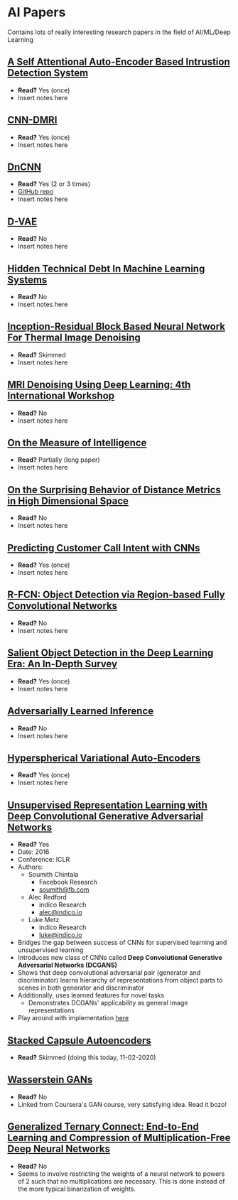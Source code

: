 # AI Papers
Contains lots of really interesting research papers in the field of AI/ML/Deep Learning

## [A Self Attentional Auto-Encoder Based Intrustion Detection System](https://www.researchgate.net/publication/342873179_A_Self-Attentional_Auto_Encoder_based_Intrusion_Detection_System)
- **Read?** Yes (once)
- Insert notes here

## [CNN-DMRI](https://www.sciencedirect.com/science/article/abs/pii/S0167865520301203)
- **Read?** Yes (once)
- Insert notes here

## [DnCNN](https://arxiv.org/abs/1608.03981)
- **Read?** Yes (2 or 3 times)
- [GitHub repo](https://github.com/cszn/DnCNN)
- Insert notes here

## [D-VAE](https://arxiv.org/abs/1904.11088)
- **Read?** No
- Insert notes here

## [Hidden Technical Debt In Machine Learning Systems](https://papers.nips.cc/paper/5656-hidden-technical-debt-in-machine-learning-systems.pdf)
- **Read?** No
- Insert notes here

## [Inception-Residual Block Based Neural Network For Thermal Image Denoising](https://arxiv.org/abs/1810.13169)
- **Read?** Skimmed
- Insert notes here

## [MRI Denoising Using Deep Learning: 4th International Workshop](https://www.researchgate.net/publication/327647791_MRI_Denoising_Using_Deep_Learning_4th_International_Workshop_Patch-MI_2018_Held_in_Conjunction_with_MICCAI_2018_Granada_Spain_September_20_2018_Proceedings)
- **Read?** No
- Insert notes here

## [On the Measure of Intelligence](https://arxiv.org/abs/1911.01547)
- **Read?** Partially (long paper)
- Insert notes here

## [On the Surprising Behavior of Distance Metrics in High Dimensional Space](https://bib.dbvis.de/uploadedFiles/155.pdf)
- **Read?** No
- Insert notes here

## [Predicting Customer Call Intent with CNNs](https://arxiv.org/abs/1907.03715)
- **Read?** Yes (once)
- Insert notes here

## [R-FCN: Object Detection via Region-based Fully Convolutional Networks](https://arxiv.org/abs/1605.06409)
- **Read?** No
- Insert notes here

## [Salient Object Detection in the Deep Learning Era: An In-Depth Survey](https://arxiv.org/abs/1904.09146)
- **Read?** Yes (once)
- Insert notes here

## [Adversarially Learned Inference](https://arxiv.org/pdf/1606.00704.pdf)
- **Read?** No
- Insert notes here

## [Hyperspherical Variational Auto-Encoders](https://www.researchgate.net/publication/324182043_Hyperspherical_Variational_Auto-Encoders)
- **Read?** Yes (once)
- Insert notes here

## [Unsupervised Representation Learning with Deep Convolutional Generative Adversarial Networks](https://arxiv.org/pdf/1511.06434v1.pdf)
- **Read?** Yes
- Date: 2016
- Conference: ICLR
- Authors:
	- Soumith Chintala 
		- Facebook Research
		- soumith@fb.com
	- Alec Redford
		- indico Research
		- alec@indico.io
	- Luke Metz
		- indico Research
		- luke@indico.io
- Bridges the gap between success of CNNs for supervised learning and unsupervised learning
- Introduces new class of CNNs called **Deep Convolutional Generative Adversarial Networks (DCGANS)**
- Shows that deep convolutional adversarial pair (generator and discriminator) learns hierarchy of 
representations from object parts to scenes in both generator and discriminator
- Additionally, uses learned features for novel tasks
	- Demonstrates DCGANs' applicability as general image representations
- Play around with implementation [here](notebooks/DCGANs.ipynb)

## [Stacked Capsule Autoencoders](https://arxiv.org/pdf/1906.06818.pdf)
- **Read?** Skimmed (doing this today, 11-02-2020)

## [Wasserstein GANs](https://arxiv.org/pdf/1701.07875.pdf)
- **Read?** No
- Linked from Coursera's GAN course, very satisfying idea. Read it bozo!

## [Generalized Ternary Connect: End-to-End Learning and Compression of Multiplication-Free Deep Neural Networks](https://arxiv.org/abs/1811.04985)
- **Read?** No
- Seems to involve restricting the weights of a neural network to powers of 2 such that no multiplications are necessary. This is done instead of the more typical binarization of weights.

